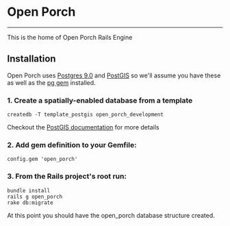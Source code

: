 # Open Porch
* * *

This is the home of Open Porch Rails Engine

## Installation

Open Porch uses [Postgres 9.0](http://www.postgresql.org) and [PostGIS](http://postgis.refractions.net) so we'll assume you have these as well as the [pg gem](https://bitbucket.org/ged/ruby-pg/wiki/Home) installed.


### 1. Create a spatially-enabled database from a template

    createdb -T template_postgis open_porch_development

Checkout the [PostGIS documentation](http://postgis.refractions.net/documentation/manual-1.5/ch02.html#id2630392) for more details

### 2. Add gem definition to your Gemfile:
    
    config.gem 'open_porch'
    
### 3. From the Rails project's root run:
    
    bundle install
    rails g open_porch
    rake db:migrate
    
At this point you should have the open_porch database structure created.
